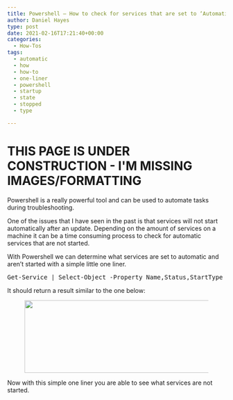 ```yaml
---
title: Powershell – How to check for services that are set to ‘Automatic’ start up type and ‘Stopped’
author: Daniel Hayes
type: post
date: 2021-02-16T17:21:40+00:00
categories:
  - How-Tos
tags:
  - automatic
  - how
  - how-to
  - one-liner
  - powershell
  - startup
  - state
  - stopped
  - type

---
```

# THIS PAGE IS UNDER CONSTRUCTION - I'M MISSING IMAGES/FORMATTING

Powershell is a really powerful tool and can be used to automate tasks during troubleshooting. 

One of the issues that I have seen in the past is that services will not start automatically after an update. Depending on the amount of services on a machine it can be a time consuming process to check for automatic services that are not started. 

With Powershell we can determine what services are set to automatic and aren&#8217;t started with a simple little one liner. 

<div class="wp-block-syntaxhighlighter-code ">
  <pre class="brush: powershell; title: ; notranslate" title="">
Get-Service | Select-Object -Property Name,Status,StartType | Where-Object {$_.Status -eq "Stopped" -and $_.StartType -eq "Automatic"}
</pre>
</div>

It should return a result similar to the one below:<figure class="wp-block-image size-large">

<img loading="lazy" width="834" height="167" src="https://danielhayes.tech/wp-content/uploads/2021/02/image.png" alt="" class="wp-image-99" srcset="https://danielhayes.tech/wp-content/uploads/2021/02/image.png 834w, https://danielhayes.tech/wp-content/uploads/2021/02/image-300x60.png 300w, https://danielhayes.tech/wp-content/uploads/2021/02/image-768x154.png 768w" sizes="(max-width: 834px) 100vw, 834px" /> </figure> 

Now with this simple one liner you are able to see what services are not started.